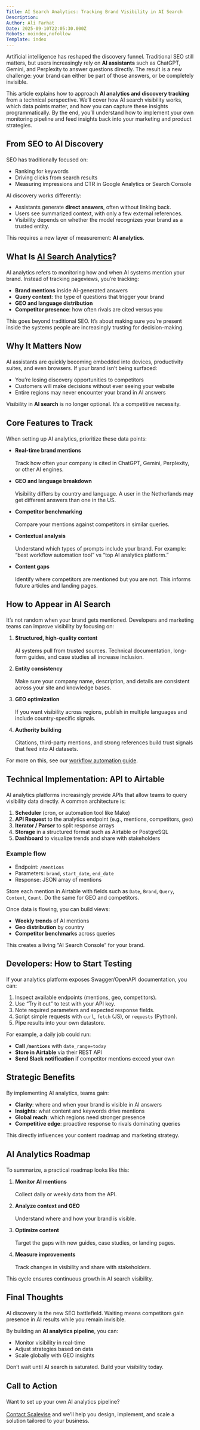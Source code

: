 ```yaml
---
Title: AI Search Analytics: Tracking Brand Visibility in AI Search
Description: 
Author: Ali Farhat
Date: 2025-09-10T22:05:30.000Z
Robots: noindex,nofollow
Template: index
---
```

<p>Artificial intelligence has reshaped the discovery funnel. Traditional SEO still matters, but users increasingly rely on <strong>AI assistants</strong> such as ChatGPT, Gemini, and Perplexity to answer questions directly. The result is a new challenge: your brand can either be part of those answers, or be completely invisible.</p>

<p>This article explains how to approach <strong>AI analytics and discovery tracking</strong> from a technical perspective. We’ll cover how AI search visibility works, which data points matter, and how you can capture these insights programmatically. By the end, you’ll understand how to implement your own monitoring pipeline and feed insights back into your marketing and product strategies.</p>




<h2>
  
  
  From SEO to AI Discovery
</h2>

<p>SEO has traditionally focused on:</p>

<ul>
<li>Ranking for keywords
</li>
<li>Driving clicks from search results
</li>
<li>Measuring impressions and CTR in Google Analytics or Search Console
</li>
</ul>

<p>AI discovery works differently:</p>

<ul>
<li>Assistants generate <strong>direct answers</strong>, often without linking back.
</li>
<li>Users see summarized context, with only a few external references.
</li>
<li>Visibility depends on whether the model recognizes your brand as a trusted entity.
</li>
</ul>

<p>This requires a new layer of measurement: <strong>AI analytics</strong>.</p>




<h2>
  
  
  What Is <a href="https://scalevise.com/resources/ai-analytics-discovery-tracking/" rel="noopener noreferrer">AI Search Analytics</a>?
</h2>

<p>AI analytics refers to monitoring how and when AI systems mention your brand. Instead of tracking pageviews, you’re tracking:</p>

<ul>
<li>
<strong>Brand mentions</strong> inside AI-generated answers
</li>
<li>
<strong>Query context</strong>: the type of questions that trigger your brand
</li>
<li>
<strong>GEO and language distribution</strong>
</li>
<li>
<strong>Competitor presence</strong>: how often rivals are cited versus you
</li>
</ul>

<p>This goes beyond traditional SEO. It’s about making sure you’re present inside the systems people are increasingly trusting for decision-making.</p>




<h2>
  
  
  Why It Matters Now
</h2>

<p>AI assistants are quickly becoming embedded into devices, productivity suites, and even browsers. If your brand isn’t being surfaced:</p>

<ul>
<li>You’re losing discovery opportunities to competitors
</li>
<li>Customers will make decisions without ever seeing your website
</li>
<li>Entire regions may never encounter your brand in AI answers
</li>
</ul>

<p>Visibility in <strong>AI search</strong> is no longer optional. It’s a competitive necessity.</p>




<h2>
  
  
  Core Features to Track
</h2>

<p>When setting up AI analytics, prioritize these data points:</p>

<ul>
<li><p><strong>Real-time brand mentions</strong><br><br>
Track how often your company is cited in ChatGPT, Gemini, Perplexity, or other AI engines.</p></li>
<li><p><strong>GEO and language breakdown</strong><br><br>
Visibility differs by country and language. A user in the Netherlands may get different answers than one in the US.</p></li>
<li><p><strong>Competitor benchmarking</strong><br><br>
Compare your mentions against competitors in similar queries.</p></li>
<li><p><strong>Contextual analysis</strong><br><br>
Understand which types of prompts include your brand. For example: “best workflow automation tool” vs “top AI analytics platform.”</p></li>
<li><p><strong>Content gaps</strong><br><br>
Identify where competitors are mentioned but you are not. This informs future articles and landing pages.</p></li>
</ul>




<h2>
  
  
  How to Appear in AI Search
</h2>

<p>It’s not random when your brand gets mentioned. Developers and marketing teams can improve visibility by focusing on:</p>

<ol>
<li><p><strong>Structured, high-quality content</strong><br><br>
AI systems pull from trusted sources. Technical documentation, long-form guides, and case studies all increase inclusion.</p></li>
<li><p><strong>Entity consistency</strong><br><br>
Make sure your company name, description, and details are consistent across your site and knowledge bases.</p></li>
<li><p><strong>GEO optimization</strong><br><br>
If you want visibility across regions, publish in multiple languages and include country-specific signals.</p></li>
<li><p><strong>Authority building</strong><br><br>
Citations, third-party mentions, and strong references build trust signals that feed into AI datasets.</p></li>
</ol>

<p>For more on this, see our <a href="https://scalevise.com/resources/workflow-automation/" rel="noopener noreferrer">workflow automation guide</a>.</p>




<h2>
  
  
  Technical Implementation: API to Airtable
</h2>

<p>AI analytics platforms increasingly provide APIs that allow teams to query visibility data directly. A common architecture is:</p>

<ol>
<li>
<strong>Scheduler</strong> (cron, or automation tool like Make)
</li>
<li>
<strong>API Request</strong> to the analytics endpoint (e.g., mentions, competitors, geo)
</li>
<li>
<strong>Iterator / Parser</strong> to split response arrays
</li>
<li>
<strong>Storage</strong> in a structured format such as Airtable or PostgreSQL
</li>
<li>
<strong>Dashboard</strong> to visualize trends and share with stakeholders
</li>
</ol>

<h3>
  
  
  Example flow
</h3>

<ul>
<li>Endpoint: <code>/mentions</code>
</li>
<li>Parameters: <code>brand</code>, <code>start_date</code>, <code>end_date</code>
</li>
<li>Response: JSON array of mentions
</li>
</ul>

<p>Store each mention in Airtable with fields such as <code>Date</code>, <code>Brand</code>, <code>Query</code>, <code>Context</code>, <code>Count</code>. Do the same for GEO and competitors.</p>

<p>Once data is flowing, you can build views:</p>

<ul>
<li>
<strong>Weekly trends</strong> of AI mentions
</li>
<li>
<strong>Geo distribution</strong> by country
</li>
<li>
<strong>Competitor benchmarks</strong> across queries
</li>
</ul>

<p>This creates a living “AI Search Console” for your brand.</p>




<h2>
  
  
  Developers: How to Start Testing
</h2>

<p>If your analytics platform exposes Swagger/OpenAPI documentation, you can:</p>

<ol>
<li>Inspect available endpoints (mentions, geo, competitors).
</li>
<li>Use “Try it out” to test with your API key.
</li>
<li>Note required parameters and expected response fields.
</li>
<li>Script simple requests with <code>curl</code>, <code>fetch</code> (JS), or <code>requests</code> (Python).
</li>
<li>Pipe results into your own datastore.</li>
</ol>

<p>For example, a daily job could run:</p>

<ul>
<li>
<strong>Call <code>/mentions</code></strong> with <code>date_range=today</code>
</li>
<li>
<strong>Store in Airtable</strong> via their REST API
</li>
<li>
<strong>Send Slack notification</strong> if competitor mentions exceed your own
</li>
</ul>




<h2>
  
  
  Strategic Benefits
</h2>

<p>By implementing AI analytics, teams gain:</p>

<ul>
<li>
<strong>Clarity</strong>: where and when your brand is visible in AI answers
</li>
<li>
<strong>Insights</strong>: what content and keywords drive mentions
</li>
<li>
<strong>Global reach</strong>: which regions need stronger presence
</li>
<li>
<strong>Competitive edge</strong>: proactive response to rivals dominating queries
</li>
</ul>

<p>This directly influences your content roadmap and marketing strategy.</p>




<h2>
  
  
  AI Analytics Roadmap
</h2>

<p>To summarize, a practical roadmap looks like this:</p>

<ol>
<li><p><strong>Monitor AI mentions</strong><br><br>
Collect daily or weekly data from the API.</p></li>
<li><p><strong>Analyze context and GEO</strong><br><br>
Understand where and how your brand is visible.</p></li>
<li><p><strong>Optimize content</strong><br><br>
Target the gaps with new guides, case studies, or landing pages.</p></li>
<li><p><strong>Measure improvements</strong><br><br>
Track changes in visibility and share with stakeholders.</p></li>
</ol>

<p>This cycle ensures continuous growth in AI search visibility.</p>




<h2>
  
  
  Final Thoughts
</h2>

<p>AI discovery is the new SEO battlefield. Waiting means competitors gain presence in AI results while you remain invisible.  </p>

<p>By building an <strong>AI analytics pipeline</strong>, you can:</p>

<ul>
<li>Monitor visibility in real-time
</li>
<li>Adjust strategies based on data
</li>
<li>Scale globally with GEO insights
</li>
</ul>

<p>Don’t wait until AI search is saturated. Build your visibility today.  </p>




<h2>
  
  
  Call to Action
</h2>

<p>Want to set up your own AI analytics pipeline?<br><br>
<a href="https://scalevise.com/contact" rel="noopener noreferrer">Contact Scalevise</a> and we’ll help you design, implement, and scale a solution tailored to your business.</p>

